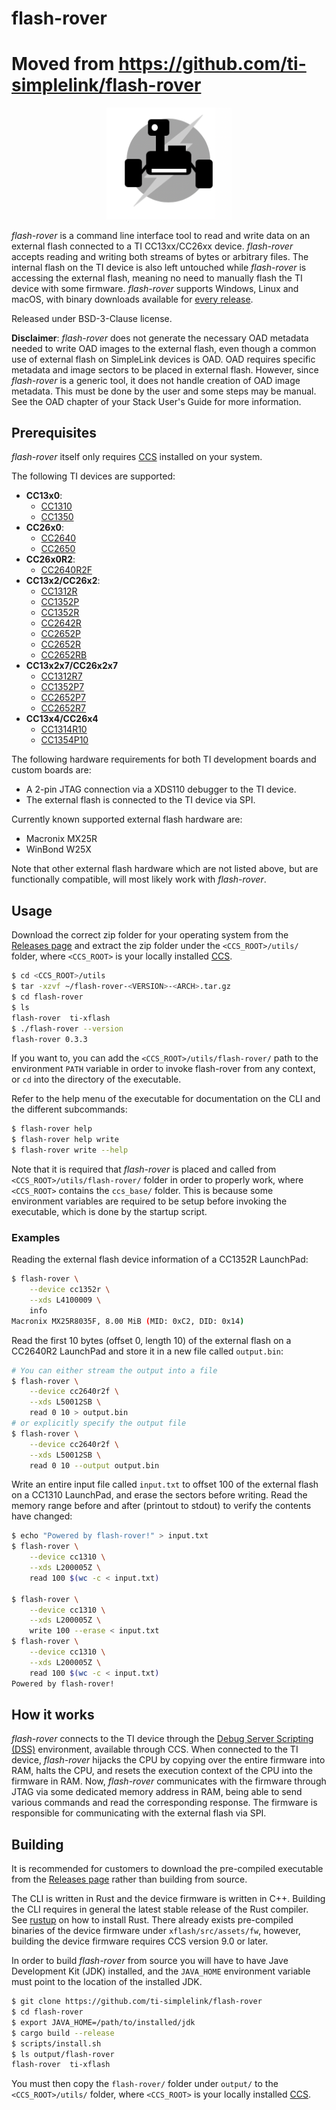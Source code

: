 
# flash-rover

# Moved from https://github.com/ti-simplelink/flash-rover
<p align="center">
    <img width="200" alt="flash-rover logo" src="icon.png">
</p>

*flash-rover* is a command line interface tool to read and write data on an
external flash connected to a TI CC13xx/CC26xx device. *flash-rover* accepts
reading and writing both streams of bytes or arbitrary files. The internal flash
on the TI device is also left untouched while *flash-rover* is accessing the
external flash, meaning no need to manually flash the TI device with some
firmware. *flash-rover* supports Windows, Linux and macOS, with binary downloads
available for [every
release](https://github.com/ti-simplelink/flash-rover/releases).

Released under BSD-3-Clause license.

**Disclaimer**: *flash-rover* does not generate the necessary OAD metadata
needed to write OAD images to the external flash, even though a common use of
external flash on SimpleLink devices is OAD. OAD requires specific metadata and
image sectors to be placed in external flash. However, since *flash-rover* is a
generic tool, it does not handle creation of OAD image metadata. This must be
done by the user and some steps may be manual. See the OAD chapter of your Stack
User's Guide for more information.


## Prerequisites

*flash-rover* itself only requires [CCS] installed on your system.

The following TI devices are supported:
* **CC13x0**:
    * [CC1310]
    * [CC1350]
* **CC26x0**:
    * [CC2640]
    * [CC2650]
* **CC26x0R2**:
    * [CC2640R2F]
* **CC13x2/CC26x2**:
    * [CC1312R]
    * [CC1352P]
    * [CC1352R]
    * [CC2642R]
    * [CC2652P]
    * [CC2652R]
    * [CC2652RB]
* **CC13x2x7/CC26x2x7**
    * [CC1312R7]
    * [CC1352P7]
    * [CC2652P7]
    * [CC2652R7]
* **CC13x4/CC26x4**
    * [CC1314R10]
    * [CC1354P10]

The following hardware requirements for both TI development boards and custom
boards are:
* A 2-pin JTAG connection via a XDS110 debugger to the TI device.
* The external flash is connected to the TI device via SPI.

Currently known supported external flash hardware are:
* Macronix MX25R
* WinBond W25X 

Note that other external flash hardware which are not listed above, but are
functionally compatible, will most likely work with *flash-rover*.


## Usage

Download the correct zip folder for your operating system from the [Releases
page](https://github.com/ti-simplelink/flash-rover/releases) and extract the zip
folder under the `<CCS_ROOT>/utils/` folder, where `<CCS_ROOT>` is your locally
installed [CCS].

```bash
$ cd <CCS_ROOT>/utils
$ tar -xzvf ~/flash-rover-<VERSION>-<ARCH>.tar.gz
$ cd flash-rover
$ ls
flash-rover  ti-xflash
$ ./flash-rover --version
flash-rover 0.3.3
```

If you want to, you can add the `<CCS_ROOT>/utils/flash-rover/` path to the
environment `PATH` variable in order to invoke flash-rover from any context, or
`cd` into the directory of the executable.

Refer to the help menu of the executable for documentation on the CLI and the
different subcommands:

```bash
$ flash-rover help
$ flash-rover help write
$ flash-rover write --help
```

Note that it is required that *flash-rover* is placed and called from
`<CCS_ROOT>/utils/flash-rover/` folder in order to properly work, where
`<CCS_ROOT>` contains the `ccs_base/` folder. This is because some environment
variables are required to be setup before invoking the executable, which is done
by the startup script.


### Examples

Reading the external flash device information of a CC1352R LaunchPad:

```bash
$ flash-rover \
    --device cc1352r \
    --xds L4100009 \
    info
Macronix MX25R8035F, 8.00 MiB (MID: 0xC2, DID: 0x14)
```

Read the first 10 bytes (offset 0, length 10) of the external flash on a
CC2640R2 LaunchPad and store it in a new file called `output.bin`:

```bash
# You can either stream the output into a file
$ flash-rover \
    --device cc2640r2f \
    --xds L50012SB \
    read 0 10 > output.bin 
# or explicitly specify the output file 
$ flash-rover \
    --device cc2640r2f \
    --xds L50012SB \
    read 0 10 --output output.bin
```

Write an entire input file called `input.txt` to offset 100 of the external
flash on a CC1310 LaunchPad, and erase the sectors before writing. Read the
memory range before and after (printout to stdout) to verify the contents have
changed:

```bash
$ echo "Powered by flash-rover!" > input.txt
$ flash-rover \
    --device cc1310 \
    --xds L200005Z \
    read 100 $(wc -c < input.txt)

$ flash-rover \
    --device cc1310 \
    --xds L200005Z \
    write 100 --erase < input.txt
$ flash-rover \
    --device cc1310 \
    --xds L200005Z \
    read 100 $(wc -c < input.txt)
Powered by flash-rover!
```


## How it works

*flash-rover* connects to the TI device through the [Debug Server Scripting
(DSS)][DSS] environment, available through CCS. When connected to the TI device,
*flash-rover* hijacks the CPU by copying over the entire firmware into RAM,
halts the CPU, and resets the execution context of the CPU into the firmware in
RAM. Now, *flash-rover* communicates with the firmware through JTAG via some
dedicated memory address in RAM, being able to send various commands and read
the corresponding response. The firmware is responsible for communicating with
the external flash via SPI.


## Building

It is recommended for customers to download the pre-compiled executable from the
[Releases page](https://github.com/TexasInstruments/flash-rover/releases) rather
than building from source.

The CLI is written in Rust and the device firmware is written in C++. Building
the CLI requires in general the latest stable release of the Rust compiler. See
[rustup] on how to install Rust. There already exists pre-compiled binaries of
the device firmware under `xflash/src/assets/fw`, however, building the device
firmware requires CCS version 9.0 or later.

In order to build *flash-rover* from source you will have to have Jave
Development Kit (JDK) installed, and the `JAVA_HOME` environment variable must
point to the location of the installed JDK.

```bash
$ git clone https://github.com/ti-simplelink/flash-rover
$ cd flash-rover
$ export JAVA_HOME=/path/to/installed/jdk
$ cargo build --release
$ scripts/install.sh
$ ls output/flash-rover
flash-rover  ti-xflash
```

You must then copy the `flash-rover/` folder under `output/` to the
`<CCS_ROOT>/utils/` folder, where `<CCS_ROOT>` is your locally installed [CCS].


[rustup]:    https://rustup.rs/
[DSS]:       http://dev.ti.com/tirex/explore/node?node=AO6UKsAhivhxn6EDOzuszQ__FUz-xrs__LATEST
[CCS]:       http://www.ti.com/tool/CCSTUDIO
[CC1310]:    http://www.ti.com/product/CC1310
[CC1312R]:   http://www.ti.com/product/CC1312R
[CC1350]:    http://www.ti.com/product/CC1350
[CC1352P]:   http://www.ti.com/product/CC1352P
[CC1352R]:   http://www.ti.com/product/CC1352R
[CC2640]:    http://www.ti.com/product/CC2640
[CC2640R2F]: http://www.ti.com/product/CC2640R2F
[CC2642R]:   http://www.ti.com/product/CC2642R
[CC2650]:    http://www.ti.com/product/CC2650
[CC2652P]:   http://www.ti.com/product/CC2652P
[CC2652R]:   http://www.ti.com/product/CC2652R
[CC2652RB]:  http://www.ti.com/product/CC2652RB
[CC1312R7]:  https://www.ti.com/product/CC1312R7
[CC1352P7]:  https://www.ti.com/product/CC1352P7
[CC2652P7]:  https://www.ti.com/product/CC2652P7
[CC2652R7]:  https://www.ti.com/product/CC2652R7
[CC1314R10]:  https://www.ti.com/product/CC1314R10
[CC1354P10]:  https://www.ti.com/product/CC1354P10
